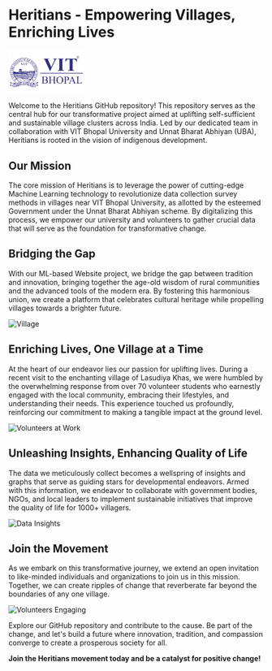 # Heritians - Empowering Villages, Enriching Lives

<div align="left">
  <img src="vitb-logo-vector.png" alt="Heritians Logo" width="150px">
</div>

Welcome to the Heritians GitHub repository! This repository serves as the central hub for our transformative project aimed at uplifting self-sufficient and sustainable village clusters across India. Led by our dedicated team in collaboration with VIT Bhopal University and Unnat Bharat Abhiyan (UBA), Heritians is rooted in the vision of indigenous development.

## Our Mission

The core mission of Heritians is to leverage the power of cutting-edge Machine Learning technology to revolutionize data collection survey methods in villages near VIT Bhopal University, as allotted by the esteemed Government under the Unnat Bharat Abhiyan scheme. By digitalizing this process, we empower our university and volunteers to gather crucial data that will serve as the foundation for transformative change.

## Bridging the Gap

With our ML-based Website project, we bridge the gap between tradition and innovation, bringing together the age-old wisdom of rural communities and the advanced tools of the modern era. By fostering this harmonious union, we create a platform that celebrates cultural heritage while propelling villages towards a brighter future.

![Village](village1.jpg)

## Enriching Lives, One Village at a Time

At the heart of our endeavor lies our passion for uplifting lives. During a recent visit to the enchanting village of Lasudiya Khas, we were humbled by the overwhelming response from over 70 volunteer students who earnestly engaged with the local community, embracing their lifestyles, and understanding their needs. This experience touched us profoundly, reinforcing our commitment to making a tangible impact at the ground level.

![Volunteers at Work](volunteers.jpg)

## Unleashing Insights, Enhancing Quality of Life

The data we meticulously collect becomes a wellspring of insights and graphs that serve as guiding stars for developmental endeavors. Armed with this information, we endeavor to collaborate with government bodies, NGOs, and local leaders to implement sustainable initiatives that improve the quality of life for 1000+ villagers.

![Data Insights](data_insights.png)

## Join the Movement

As we embark on this transformative journey, we extend an open invitation to like-minded individuals and organizations to join us in this mission. Together, we can create ripples of change that reverberate far beyond the boundaries of any one village.

![Volunteers Engaging](volunteers_engaging.jpg)

Explore our GitHub repository and contribute to the cause. Be part of the change, and let's build a future where innovation, tradition, and compassion converge to create a prosperous society for all.

**Join the Heritians movement today and be a catalyst for positive change!**
